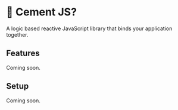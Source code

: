 # 🧱 Cement JS? 
A logic based reactive JavaScript library that binds your application together.

## Features

Coming soon.

## Setup

Coming soon.